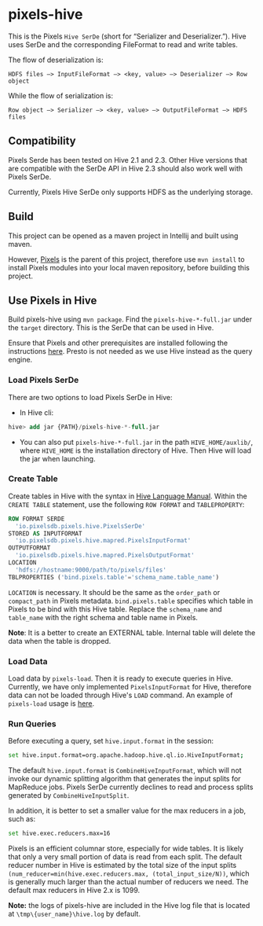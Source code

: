 # pixels-hive
This is the Pixels `Hive SerDe` (short for “Serializer and Deserializer.”).
Hive uses SerDe and the corresponding FileFormat to read and write tables.

The flow of deserialization is:
```
HDFS files –> InputFileFormat –> <key, value> –> Deserializer –> Row object
```
While the flow of serialization is:
```
Row object –> Serializer –> <key, value> –> OutputFileFormat –> HDFS files
```

## Compatibility
Pixels Serde has been tested on Hive 2.1 and 2.3. Other Hive versions that are compatible
with the SerDe API in Hive 2.3 should also work well with Pixels SerDe.

Currently, Pixels Hive SerDe only supports HDFS as the underlying storage.

## Build

This project can be opened as a maven project in Intellij and built using maven.

However, [Pixels](https://github.com/pixelsdb/pixels) is the parent of this project,
therefore use `mvn install` to install Pixels modules into your local maven repository,
before building this project.

## Use Pixels in Hive

Build pixels-hive using `mvn package`. Find the `pixels-hive-*-full.jar` under the `target` directory.
This is the SerDe that can be used in Hive.

Ensure that Pixels and other prerequisites are installed following the instructions
[here](https://github.com/pixelsdb/pixels#installation-in-aws). Presto is not needed as we use Hive
instead as the query engine.

### Load Pixels SerDe
There are two options to load Pixels SerDe in Hive:

* In Hive cli:
```sql
hive> add jar {PATH}/pixels-hive-*-full.jar
```
* You can also put `pixels-hive-*-full.jar` in the path `HIVE_HOME/auxlib/`, where `HIVE_HOME` is the installation directory of Hive.
Then Hive will load the jar when launching.

### Create Table
Create tables in Hive with the syntax in [Hive Language Manual](https://cwiki.apache.org/confluence/display/Hive/LanguageManual+DDL#LanguageManualDDL-Create/Drop/Alter/UseDatabase).
Within the `CREATE TABLE` statement, use the following `ROW FORMAT` and `TABLEPROPERTY`:
```SQL
ROW FORMAT SERDE
  'io.pixelsdb.pixels.hive.PixelsSerDe' 
STORED AS INPUTFORMAT 
  'io.pixelsdb.pixels.hive.mapred.PixelsInputFormat' 
OUTPUTFORMAT 
  'io.pixelsdb.pixels.hive.mapred.PixelsOutputFormat'
LOCATION
  'hdfs://hostname:9000/path/to/pixels/files'
TBLPROPERTIES ('bind.pixels.table'='schema_name.table_name')
```
`LOCATION` is necessary. It should be the same as the `order_path`
or `compact_path` in Pixels metadata. `bind.pixels.table` specifies
which table in Pixels to be bind with this Hive table. Replace the `schema_name`
and `table_name` with the right schema and table name in Pixels.

**Note**: It is a better to create an EXTERNAL table. Internal table will delete the data
when the table is dropped.

### Load Data
Load data by `pixels-load`. Then it is ready to execute queries in Hive.
Currently, we have only implemented `PixelsInputFormat` for Hive,
therefore data can not be loaded through Hive's `LOAD` command.
An example of `pixels-load` usage is [here](https://github.com/pixelsdb/pixels#load-data).

### Run Queries
Before executing a query, set `hive.input.format` in the session:
```sh
set hive.input.format=org.apache.hadoop.hive.ql.io.HiveInputFormat;
```
The default `hive.input.format` is `CombineHiveInputFormat`, which
will not invoke our dynamic splitting algorithm that generates the input
splits for MapReduce jobs. Pixels SerDe currently declines to read
and process splits generated by `CombineHiveInputSplit`.

In addition, it is better to set a smaller value for the max
reducers in a job, such as:
```sh
set hive.exec.reducers.max=16
```
Pixels is an efficient columnar store, especially for wide tables.
It is likely that only a very small portion of data is read from each split.
The default reducer number in Hive is estimated by the total size
of the input splits `(num_reducer=min(hive.exec.reducers.max, (total_input_size/N))`, 
which is generally much larger than the actual number of reducers we need. 
The default max reducers in Hive 2.x is 1099.

**Note:** the logs of pixels-hive are included in the Hive log file that is located at `\tmp\{user_name}\hive.log`
 by default.